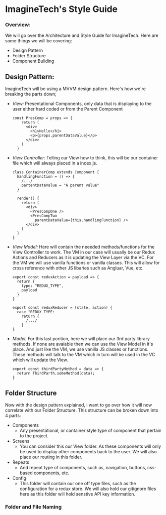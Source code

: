 # ImagineTech's Style Guide

### Overview:
We will go over the Architecture and Style Guide for ImagineTech. Here are some things we will be covering:
  * Design Pattern
  * Folder Structure
  * Component Building

## Design Pattern: 
ImagineTech will be using a MVVM design pattern. Here's how we're breaking the parts down; 
  * _View:_ Presentational Components, only data that is displaying to the user either hard coded or from the Parent Component
    ```
    const PresComp = props => {
        return (
          <div>
            <h1>Hello</h1>
            <p>{props.parentDataValue}</p>
          </div>
        )
      }
      ```
  * _View Controller:_ Telling our View how to think, this will be our container file which will always placed in a index.js. 
    ```
    class ContainerComp extends Component {
      handlingFunction = () => {
        /.../
        partentDataValue = "A parent value" 
      }

      render() {
        return (
          <div>
            <PresCompOne />
            <PresCompTwo 
              parentDataValue={this.handlingFunction} />
          </div>
        )
      }
    }
    ```
  * _View Model:_ Here will contain the neeeded methods/functions for the View Controller to work. The VM in our case will usually be our Redux Actions and Reducers as it is updating the View Layer via the VC. For the VM we will use vanilla functions or vanilla classes. This will allow for cross reference with other JS libaries such as Angluar, Vue, etc. 
    ```
    export const reduxAction = payload => {
      return {
        type: "REDUX_TYPE", 
        payload
      }
    }

    export const reduxReducer = (state, action) {
      case "REDUX_TYPE: 
        return {
          /.../
        }
    }
    ```
  * _Model:_ For this last porition, here we will place our 3rd party library methods. If none are avaiable then we can use the View Model in it's place.  And just like the VM, we use vanilla JS classes or functions. These methods will talk to the VM which in turn will be used in the VC which will update the View. 
    ```
    export const thirdPartyMethod = data => {
      return ThirdParth.someMethod(data);
    }
    ```
## Folder Structure
Now with the design pattern explained, i want to go over how it will now correlate with our Folder Structure. This structure can be broken down into 4 parts: 
  * Components
    * Any presentational, or container style type of component that pertain to the project. 
  * Screens
    * You can consider this our View folder. As these components will only be used to display other components back to the user. We will also place our routing in this folder. 
  * Repeats 
    * And repeat type of components, such as, navigation, buttons, css-based components, etc.
  * Config
    * This folder will contain our one off type files, such as the configuration for a redux store. We will also hold our gitignore files here as this folder will hold senstive API key information.

  ### Folder and File Naming